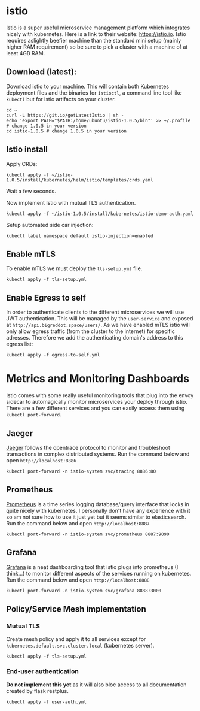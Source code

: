 # istio
Istio is a super useful microservice management platform which integrates nicely with kubernetes. Here is a link to their website: https://istio.io. Istio requires aslightly beefier machine than the standard mini setup (mainly higher RAM requirement) so be sure to pick a cluster with a machine of at least 4GB RAM.

## Download (latest):
Download istio to your machine. This will contain both Kubernetes deployment files and the binaries for `istioctl`, a command line tool like `kubectl` but for istio artifacts on your cluster.
```
cd ~
curl -L https://git.io/getLatestIstio | sh -
echo 'export PATH="$PATH:/home/ubuntu/istio-1.0.5/bin"' >> ~/.profile # change 1.0.5 in your version
cd istio-1.0.5 # change 1.0.5 in your version
```


## Istio install

Apply CRDs:

```
kubectl apply -f ~/istio-1.0.5/install/kubernetes/helm/istio/templates/crds.yaml
```

Wait a few seconds.

Now implement Istio with mutual TLS authentication.
```
kubectl apply -f ~/istio-1.0.5/install/kubernetes/istio-demo-auth.yaml
```

Setup automated side car injection:
```
kubectl label namespace default istio-injection=enabled
```

## Enable mTLS
To enable mTLS we must deploy the `tls-setup.yml` file.

```
kubectl apply -f tls-setup.yml
```

## Enable Egress to self
In order to authenticate clients to the different microservices we will use JWT authentication. This will be managed by the `user-service` and exposed at `http://api.bigreddot.space/users/`. As we have enabled mTLS istio will only allow egress traffic (from the cluster to the internet) for specific adresses. Therefore we add the authenticating domain's address to this egress list:

```
kubectl apply -f egress-to-self.yml
```

# Metrics and Monitoring Dashboards
Istio comes with some really useful monitoring tools that plug into the envoy sidecar to automagically monitor microservices your deploy through istio. There are a few different services and you can easily access them using `kubectl port-forward`.

## Jaeger
[Jaeger](https://www.jaegertracing.io/) follows the opentrace protocol to monitor and troubleshoot transactions in complex distributed systems. Run the command below and open `http://localhost:8886`

```
kubectl port-forward -n istio-system svc/tracing 8886:80
```

## Prometheus
[Prometheus](https://prometheus.io/) is a time series logging database/query interface that locks in quite nicely with kubernetes. I personally don't have any experience with it so am not sure how to use it just yet but it seems similar to elasticsearch. Run the command below and open `http://localhost:8887`

```
kubectl port-forward -n istio-system svc/prometheus 8887:9090
```

## Grafana
[Grafana](https://grafana.com/) is a neat dashboarding tool that istio plugs into prometheus (I think...) to monitor different aspects of the services running on kubernetes. Run the command below and open `http://localhost:8888`

```
kubectl port-forward -n istio-system svc/grafana 8888:3000
```

## Policy/Service Mesh implementation

### Mutual TLS
Create mesh policy and apply it to all services except for `kubernetes.default.svc.cluster.local` (kubernetes server).
```
kubectl apply -f tls-setup.yml
```

### End-user authentication
**Do not implement this yet** as it will also bloc access to all documentation created by flask restplus.
```
kubectl apply -f user-auth.yml
```
